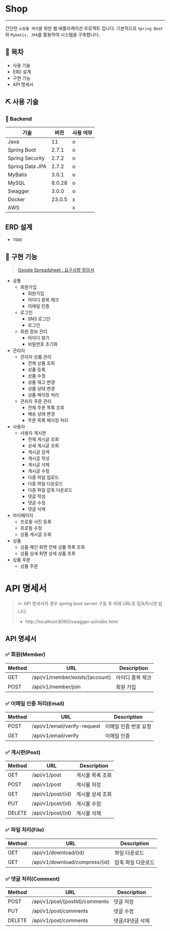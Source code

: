 # Shop

---

간단한 `쇼핑몰 제작`을 위한 웹 애플리케이션 프로젝트 입니다.
기본적으로 `Spring Boot`와 `Mybatis, JPA`를 활용하여 시스템을 구축합니다.

## 📁 목차

- 사용 기술
- ERD 설계
- 구현 기능
- API 명세서

## ⛏ 사용 기술

### 📌 Backend
| 기술              | 버전    | 사용 여부 |
|-----------------|-------|------|
| Java            | 11    | o    |
| Spring Boot     | 2.7.1 | o    |
| Spring Security | 2.7.2 | o    |
| Spring Data JPA | 2.7.2 | o    |
| MyBatis         | 3.0.1 | o    |
| MySQL           | 8.0.28 | o    |
| Swagger         | 3.0.0 | o    |
| Docker          | 23.0.5 | x    |
| AWS             |       | x    |

## ERD 설계

- `TODO`

## 🎢 구현 기능

> [Google Spreadsheet : 요구사항 정의서](https://docs.google.com/spreadsheets/d/1Wppy4RiBwldQL77RcXoLq9OkdGnVFCzIv5TQO75fZl8/edit?usp=sharing) 

- 공통
  - 회원가입
    - 회원가입
    - 아이디 중복 체크
    - 이메일 인증
  - 로그인
    - SNS 로그인
    - 로그인
  - 회원 정보 관리
    - 아이디 찾기
    - 비밀번호 초기화
- 관리자
  - 관리자 상품 관리
    - 전체 상품 조회
    - 상품 등록
    - 상품 수정
    - 상품 재고 변경
    - 상품 상태 변경
    - 상품 페이징 처리
  - 관리자 주문 관리
    - 전체 주문 목록 조회
    - 배송 상태 변경
    - 주문 목록 페이징 처리
- 사용자
  - 사용자 게시판
    - 전체 게시글 조회
    - 상세 게시글 조회
    - 게시글 검색
    - 게시글 작성
    - 게시글 삭제
    - 게시글 수정
    - 다중 파일 업로드
    - 다중 파일 다운로드
    - 다중 파일 압축 다운로드
    - 댓글 작성
    - 댓글 수정
    - 댓글 삭제
- 마이페이지
  - 프로필 사진 등록
  - 프로필 수정
  - 상품 게시글 조회
- 상품
  - 상품 메인 화면 전체 상품 목록 조회
  - 상품 상세 화면 상세 상품 조회
- 상품 주문
  - 상품 주문

# API 명세서

> ✏️ API 명세서의 경우 spring boot server 구동 후 아래 URL로 접속하시면 됩니다.  
> - http://localhost:8080/swagger-ui/index.html

## API 명세서

### ✅ 회원(Member)

| Method | URL                            | Description |
|--------|--------------------------------|-------------|
| GET    | /api/v1/member/exists/{account} | 아이디 중복 체크   |
| POST   | /api/v1/member/join            | 회원 가입       |

### ✅ 이메일 인증 처리(Email)

| Method | URL                             | Description |
|-------|------------------------------|--------------|
| POST  | /api/v1/email/verify-request | 이메일 인증 번호 요청 |
| GET   | /api/v1/email/verify         | 이메일 인증       |

### ✅ 게시판(Post)

| Method | URL                            | Description |
|--------|--------------------------------|------------|
| GET    | /api/v1/post                   | 게시물 목록 조회  |
| POST   | /api/v1/post                   | 게시물 저장     |
| GET    | /api/v1/post/{id}              | 게시물 상세 조회  |
| PUT    | /api/v1/post/{id}              | 게시물 수정     |
| DELETE | /api/v1/post/{id}              | 게시물 삭제     |

### ✅ 파일 처리(File)

| Method | URL                             | Description |
|-------|---------------------------------|-------------|
| GET   | /api/v1/download/{id}           | 파일 다운로드     |
| GET   | /api/v1/download/compress/{id}  | 압축 파일 다운로드  |

### ✅ 댓글 처리(Comment)

| Method | URL                            | Description |
|--------|--------------------------------|------------|
| POST   | /api/v1/post/{postId}/comments | 댓글 저장      |
| PUT    | /api/v1/post/comments          | 댓글 수정      |
| DELETE | /api/v1/post/comments          | 댓글/대댓글 삭제  |